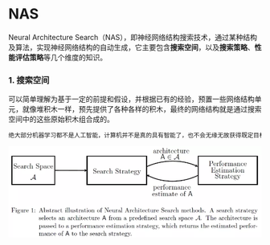 # NAS

Neural Architecture Search（NAS），即神经网络结构搜索技术，通过某种结构及算法，实现神经网络结构的自动生成，它主要包含**搜索空间**，以及**搜索策略**、**性能评估策略**等几个维度的知识。



### 1. 搜索空间

可以简单理解为基于一定的前提和假设，并根据已有的经验，预置一些网络结构单元，就像堆积木一样，预先提供了各种各样的积木，最终的网络结构就是通过搜索空间中的这些原始积木组合成的。

```bash
绝大部分机器学习都不是人工智能，计算机并不是真的具有智能了，也不会无缘无故获得既定目标以外的能力
```




![img](Nas.assets/2229656-625f0c8594342423.webp)